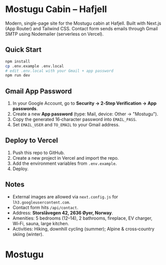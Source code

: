 # Mostugu Cabin – Hafjell

Modern, single-page site for the Mostugu cabin at Hafjell. Built with Next.js (App Router) and Tailwind CSS. Contact form sends emails through Gmail SMTP using Nodemailer (serverless on Vercel).

## Quick Start

```bash
npm install
cp .env.example .env.local
# edit .env.local with your Gmail + app password
npm run dev
```

## Gmail App Password
1. In your Google Account, go to **Security → 2‑Step Verification → App passwords**.
2. Create a new **App password** (type: Mail, device: Other → "Mostugu").
3. Copy the generated 16‑character password into `EMAIL_PASS`.
4. Set `EMAIL_USER` and `TO_EMAIL` to your Gmail address.

## Deploy to Vercel
1. Push this repo to GitHub.
2. Create a new project in Vercel and import the repo.
3. Add the environment variables from `.env.example`.
4. Deploy.

## Notes
- External images are allowed via `next.config.js` for `lh3.googleusercontent.com`.
- Contact form hits `/api/contact`.
- Address: **Storslåvegen 42, 2636 Øyer, Norway**.
- Amenities: 5 bedrooms (12–14), 2 bathrooms, fireplace, EV charger, Wi‑Fi, sauna, large kitchen.
- Activities: Hiking, downhill cycling (summer); Alpine & cross‑country skiing (winter).
# Mostugu
